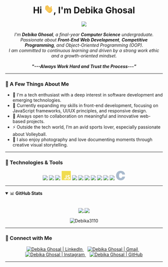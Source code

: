 <h1 align="center">
  Hi <img src="https://raw.githubusercontent.com/ABSphreak/ABSphreak/master/gifs/Hi.gif" width="30px">, I'm Debika Ghosal
</h1>

<p align="center">
  <a href="https://github.com/Debika3110/readme-typing-svg">
    <img src="https://readme-typing-svg.herokuapp.com?lines=Computer+Science+Undergraduate;Front+End+Web+Developer;DS%20|Enthusiast;Aspiring+Learner&center=true&width=500&height=50">
  </a>
</p>

<p align="center">
  <em>
    I'm <b>Debika Ghosal</b>, a final-year <b>Computer Science</b> undergraduate. <br>
    Passionate about <b>Front-End Web Development</b>, <b>Competitive Programming</b>, and Object-Oriented Programming (OOP). <br>
    I am committed to continuous learning and driven by a strong work ethic and a growth-oriented mindset.  
    <br><br>
    <b><i>"---Always Work Hard and Trust the Process---"</i></b>
  </em>
</p>

---

<h3>🌟 A Few Things About Me</h3>

- 🧞 I'm a tech enthusiast with a deep interest in software development and emerging technologies.
- 🔭 Currently expanding my skills in front-end development, focusing on JavaScript frameworks, UI/UX principles, and responsive design.
- 👯 Always open to collaboration on meaningful and innovative web-based projects.
- ⚡ Outside the tech world, I’m an avid sports lover, especially passionate about Volleyball.
- 📸 I also enjoy photography and love documenting moments through creative visual storytelling.

---

<h3>🚀 Technologies & Tools</h3>

<p align="center">
  <code><a href="https://developer.mozilla.org/en-US/docs/Web/HTML" target="_blank"><img height="30" src="https://www.vectorlogo.zone/logos/w3_html5/w3_html5-icon.svg"></a></code>
  <code><a href="https://developer.mozilla.org/en-US/docs/Web/CSS" target="_blank"><img height="30" src="https://www.vectorlogo.zone/logos/w3_css/w3_css-icon.svg"></a></code>
  <code><a href="https://react.dev/" target="_blank"><img height="30" src="https://www.vectorlogo.zone/logos/reactjs/reactjs-icon.svg"></a></code>
  <code><a href="https://www.javascript.com/" target="_blank"><img height="30" src="https://raw.githubusercontent.com/devicons/devicon/master/icons/javascript/javascript-plain.svg"></a></code>
  <code><a href="https://git-scm.com/" target="_blank"><img height="30" src="https://www.vectorlogo.zone/logos/git-scm/git-scm-icon.svg"></a></code>
  <code><a href="https://www.python.org/" target="_blank"><img height="30" src="https://www.vectorlogo.zone/logos/python/python-icon.svg"></a></code>
  <code><a href="https://www.oracle.com/java/" target="_blank"><img height="30" src="https://www.vectorlogo.zone/logos/java/java-icon.svg"></a></code>
  <code><a href="https://www.canva.com/" target="_blank"><img height="30" src="https://www.vectorlogo.zone/logos/canva/canva-icon.svg"></a></code>
  <code><a href="https://code.visualstudio.com/" target="_blank"><img height="30" src="https://www.vectorlogo.zone/logos/visualstudio_code/visualstudio_code-icon.svg"></a></code>
  <code><a href="https://www.mysql.com/" target="_blank"><img height="30" src="https://www.vectorlogo.zone/logos/mysql/mysql-icon.svg"></a></code>
  <code><a href="https://www.mongodb.com/" target="_blank"><img height="30" src="https://www.vectorlogo.zone/logos/mongodb/mongodb-icon.svg"></a></code>
  <code><a href="https://devdocs.io/c/" target="_blank"><img height="30" src="https://raw.githubusercontent.com/devicons/devicon/master/icons/c/c-original.svg"></a></code>
</p>

---

<details open="">
<summary>📊 <b>GitHub Stats</b></summary>
<br>
<p align="center">
  <a href="https://github.com/Debika3110">
    <img align="center" height="175px" src="https://github-readme-stats.vercel.app/api?username=Debika3110&show_icons=true&hide_border=true&title_color=94b4a4&icon_color=FFFFFF&text_color=FFFFFF&bg_color=000000&count_private=true&include_all_commits=true"/>
  </a>
  <a href="https://github.com/Debika3110">
    <img align="center" height="175px" src="https://github-readme-stats.vercel.app/api/top-langs/?username=Debika3110&text_color=FFFFFF&bg_color=000000&title_color=94b4a4&langs_count=15&layout=compact&hide_border=true" />
  </a>
</p>
<p align="center">
  <img align="center" src="https://github-readme-streak-stats.herokuapp.com/?user=Debika3110&text_color=FFFFFF&bg_color=000000&title_color=94b4a4&hide_border=true" alt="Debika3110" />
</p>
</details>

---

<h3>🤝 Connect with Me</h3>

<p align="center">
  <a href="https://www.linkedin.com/in/debika-ghosal-8320b2293/">
    <img alt="Debika Ghosal | LinkedIn" width="30px" src="https://www.vectorlogo.zone/logos/linkedin/linkedin-icon.svg" />
  </a>&nbsp;&nbsp;
  <a href="mailto:debikaghosal8@gmail.com">
    <img alt="Debika Ghosal | Gmail" width="30px" src="https://www.vectorlogo.zone/logos/gmail/gmail-icon.svg" />
  </a>&nbsp;&nbsp;
  <a href="https://www.instagram.com/debika_ghosal/">
    <img alt="Debika Ghosal | Instagram" width="30px" src="https://www.vectorlogo.zone/logos/instagram/instagram-icon.svg" />
  </a>&nbsp;&nbsp;
  <a href="https://github.com/Debika3110">
    <img alt="Debika Ghosal | GitHub" width="30px" src="https://www.vectorlogo.zone/logos/github/github-tile.svg" />
  </a>
</p>

---







